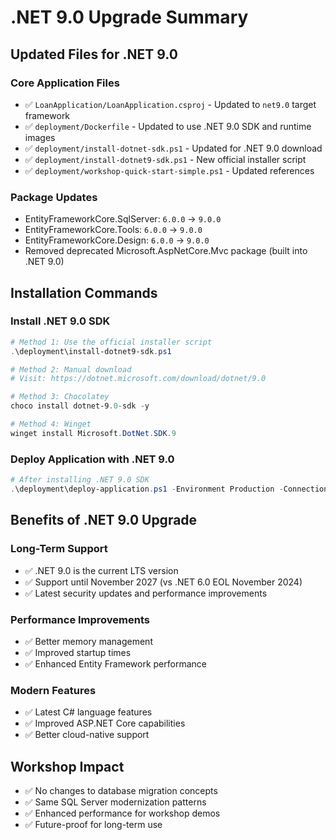 # .NET 9.0 Upgrade Summary

## Updated Files for .NET 9.0

### Core Application Files
- ✅ `LoanApplication/LoanApplication.csproj` - Updated to `net9.0` target framework
- ✅ `deployment/Dockerfile` - Updated to use .NET 9.0 SDK and runtime images
- ✅ `deployment/install-dotnet-sdk.ps1` - Updated for .NET 9.0 download
- ✅ `deployment/install-dotnet9-sdk.ps1` - New official installer script
- ✅ `deployment/workshop-quick-start-simple.ps1` - Updated references

### Package Updates
- EntityFrameworkCore.SqlServer: `6.0.0` → `9.0.0`
- EntityFrameworkCore.Tools: `6.0.0` → `9.0.0`
- EntityFrameworkCore.Design: `6.0.0` → `9.0.0`
- Removed deprecated Microsoft.AspNetCore.Mvc package (built into .NET 9.0)

## Installation Commands

### Install .NET 9.0 SDK
```powershell
# Method 1: Use the official installer script
.\deployment\install-dotnet9-sdk.ps1

# Method 2: Manual download
# Visit: https://dotnet.microsoft.com/download/dotnet/9.0

# Method 3: Chocolatey
choco install dotnet-9.0-sdk -y

# Method 4: Winget
winget install Microsoft.DotNet.SDK.9
```

### Deploy Application with .NET 9.0
```powershell
# After installing .NET 9.0 SDK
.\deployment\deploy-application.ps1 -Environment Production -ConnectionString "Server=localhost;Database=LoanApplicationDB;User Id=sa;Password=Abcd123!;"
```

## Benefits of .NET 9.0 Upgrade

### Long-Term Support
- ✅ .NET 9.0 is the current LTS version
- ✅ Support until November 2027 (vs .NET 6.0 EOL November 2024)
- ✅ Latest security updates and performance improvements

### Performance Improvements
- ✅ Better memory management
- ✅ Improved startup times
- ✅ Enhanced Entity Framework performance

### Modern Features
- ✅ Latest C# language features
- ✅ Improved ASP.NET Core capabilities
- ✅ Better cloud-native support

## Workshop Impact
- ✅ No changes to database migration concepts
- ✅ Same SQL Server modernization patterns
- ✅ Enhanced performance for workshop demos
- ✅ Future-proof for long-term use